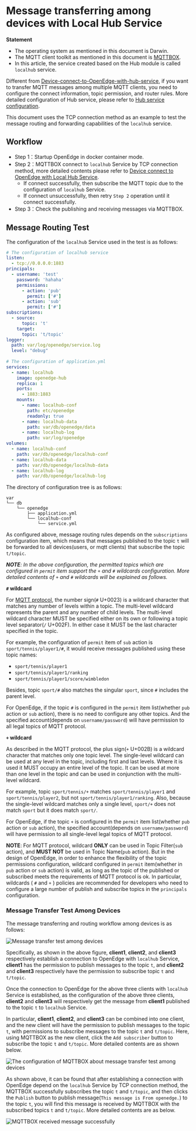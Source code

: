 # Message transferring among devices with Local Hub Service

**Statement**

- The operating system as mentioned in this document is Darwin.
- The MQTT client toolkit as mentioned in this document is [MQTTBOX](../Resources-download.md#mqttbox-download).
- In this article, the service created based on the Hub module is called `localhub` service.

Different from [Device-connect-to-OpenEdge-with-hub-service](./Device-connect-to-OpenEdge-with-hub-module.md), if you want to transfer MQTT messages among multiple MQTT clients, you need to configure the connect information, topic permission, and router rules. More detailed configuration of Hub service, please refer to [Hub service configuration](./Config-interpretation.md#local-hub-configuration).

This document uses the TCP connection method as an example to test the message routing and forwarding capabilities of the `localhub` service.

## Workflow

- Step 1：Startup OpenEdge in docker container mode.
- Step 2：MQTTBOX connect to `localhub` Service by TCP connection method, more detailed contents please refer to [Device connect to OpenEdge with Local Hub Service](./Device-connect-to-OpenEdge-with-hub-module.md).
    - If connect successfully, then subscribe the MQTT topic due to the configuration of `localhub` Service.
    - If connect unsuccessfully, then retry `Step 2` operation until it connect successfully.
- Step 3：Check the publishing and receiving messages via MQTTBOX.

## Message Routing Test

The configuration of the `localhub` Service used in the test is as follows:

```yaml
# The configuration of localhub service
listen:
  - tcp://0.0.0.0:1883
principals:
  - username: 'test'
    password: 'hahaha'
    permissions:
      - action: 'pub'
        permit: ['#']
      - action: 'sub'
        permit: ['#']
subscriptions:
  - source:
      topic: 't'
    target:
      topic: 't/topic'
logger:
  path: var/log/openedge/service.log
  level: "debug"
  
# The configuration of application.yml
services:
  - name: localhub
    image: openedge-hub
    replica: 1
    ports:
      - 1883:1883
    mounts:
      - name: localhub-conf
        path: etc/openedge
        readonly: true
      - name: localhub-data
        path: var/db/openedge/data
      - name: localhub-log
        path: var/log/openedge
volumes:
  - name: localhub-conf
    path: var/db/openedge/localhub-conf
  - name: localhub-data
    path: var/db/openedge/localhub-data
  - name: localhub-log
    path: var/db/openedge/localhub-log
```

The directory of configuration tree is as follows:

```shell
var
└── db
    └── openedge
        ├── application.yml
        └── localhub-conf
            └── service.yml
```

As configured above, message routing rules depends on the `subscriptions` configuration item, which means that messages published to the topic `t` will be forwarded to all devices(users, or mqtt clients) that subscribe the topic `t/topic`.

_**NOTE**: In the above configuration, the permitted topics which are configured in `permit` item support the `+` and `#` wildcards configuration. More detailed contents of `+` and `#` wildcards will be explained as follows._

**`#` wildcard**

For [MQTT protocol](http://docs.oasis-open.org/mqtt/mqtt/v3.1.1/os/mqtt-v3.1.1-os.html), the number sign(`#` U+0023) is a wildcard character that matches any number of levels within a topic. The multi-level wildcard represents the parent and any number of child levels. The multi-level wildcard character MUST be specified either on its own or following a topic level separator(`/` U+002F). In either case it MUST be the last character specified in the topic.

For example, the configuration of `permit` item of `sub` action is `sport/tennis/player1/#`, it would receive messages published using these topic names:

- `sport/tennis/player1`
- `sport/tennis/player1/ranking`
- `sport/tennis/player1/score/wimbledon`

Besides, topic `sport/#` also matches the singular `sport`, since `#` includes the parent level.

For OpenEdge, if the topic `#` is configured in the `permit` item list(whether `pub` action or `sub` action), there is no need to configure any other topics. And the specified account(depends on `username/password`) will have permission to all legal topics of MQTT protocol.

**`+` wildcard**

As described in the MQTT protocol, the plus sign(`+` U+002B) is a wildcard character that matches only one topic level. The single-level wildcard can be used at any level in the topic, including first and last levels. Where it is used it MUST occupy an entire level of the topic. It can be used at more than one level in the topic and can be used in conjunction with the multi-level wildcard.

For example, topic `sport/tennis/+` matches `sport/tennis/player1` and `sport/tennis/player2`, but not `sport/tennis/player1/ranking`. Also, because the single-level wildcard matches only a single level, `sport/+` does not match `sport` but it does match `sport/`.

For OpenEdge, if the topic `+` is configured in the `permit` item list(whether `pub` action or `sub` action), the specified account(depends on `username/password`) will have permission to all single-level legal topics of MQTT protocol.

**NOTE**: For MQTT protocol, wildcard **ONLY** can be used in Topic Filter(`sub` action), and **MUST NOT** be used in Topic Name(`pub` action). But in the design of OpenEdge, in order to enhance the flexibility of the topic permissions configuration, wildcard configured in `permit` item(whether in `pub` action or `sub` action) is valid, as long as the topic of the published or subscribed meets the requirements of MQTT protocol is ok. In particular, wildcards ( `#` and `+` ) policies are recommended for developers who need to configure a large number of publish and subscribe topics in the `principals` configuration.

### Message Transfer Test Among Devices

The message transferring and routing workflow among devices is as follows:

![Message transfer test among devices](../../images/tutorials/trans/openedge-trans-flow.png)

Specifically, as shown in the above figure, **client1**, **client2**, and **client3** respectively establish a connection to OpenEdge with `localhub` Service, **client1** has the permission to publish messages to the topic `t`, and **client2** and **client3** respectively have the permission to subscribe topic `t` and `t/topic`.

Once the connection to OpenEdge for the above three clients with `localhub` Service is established, as the configuration of the above three clients, **client2** and **client3** will respectively get the message from **client1** published to the topic `t` to `localhub` Service.

In particular, **client1**, **client2**, and **client3** can be combined into one client, and the new client will have the permission to publish messages to the topic `t`, with permissions to subscribe messages to the topic `t` and `t/topic`. Here, using MQTTBOX as the new client, click the `Add subscriber` button to subscribe the topic `t` and `t/topic`. More detailed contents are as shown below.

![The configuration of MQTTBOX about message transfer test among devices](../../images/tutorials/trans/mqttbox-tcp-trans-sub-config.png)

As shown above, it can be found that after establishing a connection with OpenEdge depend on the `localhub` Service by TCP connection method, the MQTTBOX successfully subscribes the topic `t` and `t/topic`, and then clicks the `Publish` button to publish message(`This message is From openedge.`) to the topic `t`, you will find this message is received by MQTTBOX with the subscribed topics `t` and `t/topic`. More detailed contents are as below.

![MQTTBOX received message successfully](../../images/tutorials/trans/mqttbox-tcp-trans-message-success.png)